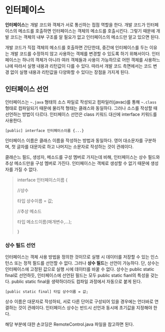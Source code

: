 # 인터페이스
**인터페이스**는 개발 코드와 객체가 서로 통신하는 접점 역할을 한다. 개발 코드가 인터페이스의 메소드를 호출하면 인터페이스는 객체의 메소드를 호출시킨다. 그렇기 때문에 개발 코드는 객체의 내부 구조를 알 필요가 없고 인터페이스의 메소드만 알고 있으면 된다.

개발 코드가 직접 객체의 메소드를 호출하면 간단한데, 중간에 인터페이스를 두는 이유는 개발 코드를 수정하지 않고 사용하는 객체를 변경할 수 있도록 하기 위해서이다. 인터페이스는 하나의 객체가 아니라 여러 객체들과 사용이 가능하므로 어떤 객체를 사용하느냐에 따라서 실행 내용과 리턴값이 다를 수 있다. 따라서 개발 코드 측면에서는 코드 변경 없이 실행 내용과 리턴값을 다양화할 수 있다는 장점을 가지게 된다.
## 인터페이스 선언
인터페이스는 ``~.java`` 형태의 소스 파일로 작성되고 컴파일러(javac)를 통해 ``~.class`` 형태로 컴파일되기 때문에 물리적 형태는 클래스와 동일하다. 그러나 소스를 작성할 때 선언하는 방법이 다르다. 인터페이스 선언은 class 키워드 대신에 interface 키워드를 사용한다.

``[public] interface 인터페이스이름 {...}``

인터페이스 이름은 클래스 이름을 작성하는 방법과 동일하다. 영어 대소문자를 구분하며, 첫 글자를 대문자로 하고 나머지는 소문자로 작성하는 것이 관례이다.

클래슨느 필드, 생성자, 메소드를 구성 멤버로 가지는데 비해, 인터페이스는 상수 필드와 추상 메소드만을 구성 멤버로 가진다. 인터페이스는 객체로 생성할 수 없기 때문에 생성자를 가질 수 없다.

> interface 인터페이스이름 {
>
> //상수
>
> 타입 상수이름 = 값;
>
> //추상 메소드
>
> 타입 메소드이름(매개변수,...);
>
> }

### 상수 필드 선언
인터페이스는 객체 사용 방법을 정의한 것이므로 실행 시 데이터를 저장할 수 있는 인스턴스 또는 정적 필드를 선언할 수 없다. 그러나 **상수 필드**는 선언이 가능하다. 단, 상수는 인터페이스에 고정된 값으로 실행 시에 데이터를 바꿀 수 없다. 상수는 public static final로 선언하듯, 인터페이스에 선언된 필드는 모두 public static fianl의 특성을 갖는다. public static final을 생략하더라도 컴파일 과정에서 자동으로 붙게 된다.

``[public static final] 타입 상수이름 = 값;``

상수 이름은 대문자로 작성하되, 서로 다른 단어로 구성되어 있을 경우에는 언더바로 연결하는 것이 관례이다. 인터페이스 상수는 반드시 선언과 동시에 초기값을 지정해야 한다.

해당 부분에 대한 손코딩은 RemoteControl.java 파일을 참고하면 된다.
